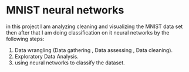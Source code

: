 # MNIST neural networks
in this project I am analyzing cleaning and visualizing the MNIST data set then after that I am doing classification on it neural networks by the following steps:
1. Data wrangling (Data gathering , Data assessing , Data cleaning).
2. Exploratory Data Analysis.
3. using neural networks to classify the dataset.
